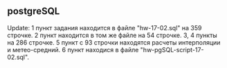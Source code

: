 ## postgreSQL
Update:
1 пункт задания находится в файле "hw-17-02.sql" на 359 строчке.
2 пункт находится в том же файле на 54 строчке.
3, 4 пункты на 286 строчке.
5 пункт с 93 строчки находятся расчеты интерполяции и метео-средний. 
6 пункт находися в файле "hw-pgSQL-script-17-02.sql".
